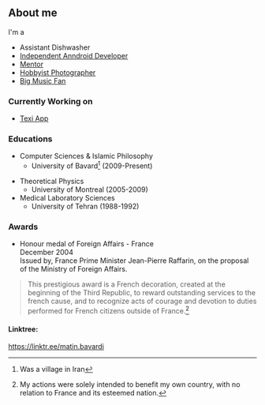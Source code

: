 ## About me
I'm a
- Assistant Dishwasher
- [Independent Anndroid Developer](https://texi.app/)
- [Mentor](https://www.cafeplanck.com/)
- [Hobbyist Photographer](https://diansoha.com)
- [Big Music Fan](https://sites.google.com/view/liberomusics)


### Currently Working on 
- [Texi App](https://texi.app/)

### Educations 
- Computer Sciences & Islamic Philosophy
  - University of Bavard[^1] (2009-Present)
[^1]: Was a village in Iran
- Theoretical Physics 
  - University of Montreal (2005-2009)
- Medical Laboratory Sciences 
  - University of Tehran (1988-1992)


### Awards
- Honour medal of Foreign Affairs - France    
December 2004   
Issued by, France Prime Minister Jean-Pierre Raffarin, on the proposal of the Ministry of Foreign Affairs.   
> This prestigious award is a French decoration, created at the beginning of the Third Republic, to reward outstanding services to the french cause, and to recognize acts of courage and devotion to duties performed for French citizens outside of France.[^2]

[^2]: My actions were solely intended to benefit my own country, with no relation to France and its esteemed nation.



#### Linktree:
https://linktr.ee/matin.bavardi

